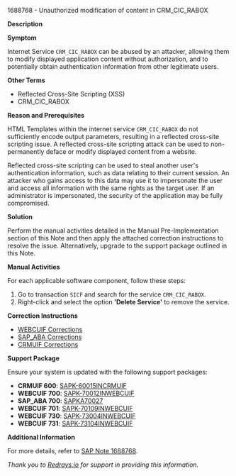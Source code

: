 1688768 - Unauthorized modification of content in CRM_CIC_RABOX

**Description**

**Symptom**

Internet Service `CRM_CIC_RABOX` can be abused by an attacker, allowing them to modify displayed application content without authorization, and to potentially obtain authentication information from other legitimate users.

**Other Terms**

- Reflected Cross-Site Scripting (XSS)
- CRM_CIC_RABOX

**Reason and Prerequisites**

HTML Templates within the internet service `CRM_CIC_RABOX` do not sufficiently encode output parameters, resulting in a reflected cross-site scripting issue. A reflected cross-site scripting attack can be used to non-permanently deface or modify displayed content from a website.

Reflected cross-site scripting can be used to steal another user's authentication information, such as data relating to their current session. An attacker who gains access to this data may use it to impersonate the user and access all information with the same rights as the target user. If an administrator is impersonated, the security of the application may be fully compromised.

**Solution**

Perform the manual activities detailed in the Manual Pre-Implementation section of this Note and then apply the attached correction instructions to resolve the issue. Alternatively, upgrade to the support package outlined in this Note.

**Manual Activities**

For each applicable software component, follow these steps:

1. Go to transaction `SICF` and search for the service `CRM_CIC_RABOX`.
2. Right-click and select the option **'Delete Service'** to remove the service.

**Correction Instructions**

- [WEBCUIF Corrections](https://me.sap.com/corrins/0001688768/6555)
- [SAP_ABA Corrections](https://me.sap.com/corrins/0001688768/44)
- [CRMUIF Corrections](https://me.sap.com/corrins/0001688768/4415)

**Support Package**

Ensure your system is updated with the following support packages:

- **CRMUIF 600**: [SAPK-60015INCRMUIF](https://me.sap.com/supportpackage/SAPK-60015INCRMUIF)
- **WEBCUIF 700**: [SAPK-70012INWEBCUIF](https://me.sap.com/supportpackage/SAPK-70012INWEBCUIF)
- **SAP_ABA 700**: [SAPKA70027](https://me.sap.com/supportpackage/SAPKA70027)
- **WEBCUIF 701**: [SAPK-70109INWEBCUIF](https://me.sap.com/supportpackage/SAPK-70109INWEBCUIF)
- **WEBCUIF 730**: [SAPK-73004INWEBCUIF](https://me.sap.com/supportpackage/SAPK-73004INWEBCUIF)
- **WEBCUIF 731**: [SAPK-73104INWEBCUIF](https://me.sap.com/supportpackage/SAPK-73104INWEBCUIF)

**Additional Information**

For more details, refer to [SAP Note 1688768](https://me.sap.com/notes/1688768).

*Thank you to [Redrays.io](https://redrays.io) for support in providing this information.*